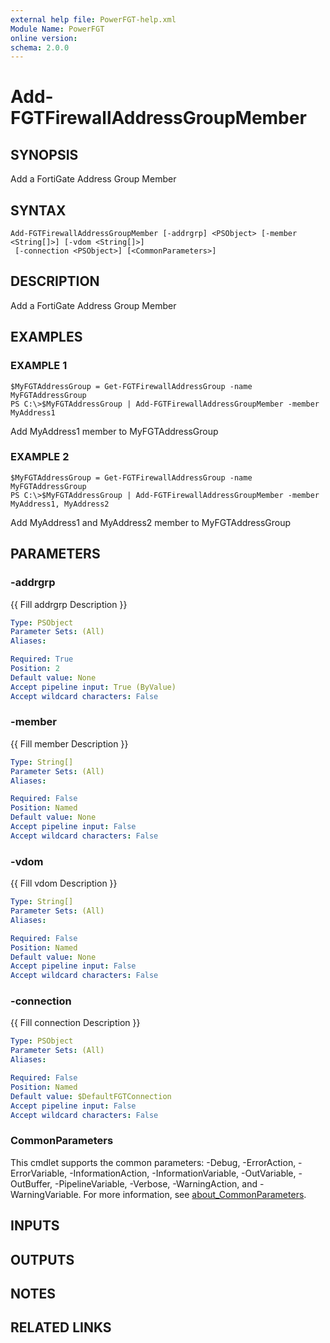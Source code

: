 ```yaml
---
external help file: PowerFGT-help.xml
Module Name: PowerFGT
online version:
schema: 2.0.0
---
```


# Add-FGTFirewallAddressGroupMember

## SYNOPSIS
Add a FortiGate Address Group Member

## SYNTAX

```
Add-FGTFirewallAddressGroupMember [-addrgrp] <PSObject> [-member <String[]>] [-vdom <String[]>]
 [-connection <PSObject>] [<CommonParameters>]
```

## DESCRIPTION
Add a FortiGate Address Group Member

## EXAMPLES

### EXAMPLE 1
```
$MyFGTAddressGroup = Get-FGTFirewallAddressGroup -name MyFGTAddressGroup
PS C:\>$MyFGTAddressGroup | Add-FGTFirewallAddressGroupMember -member MyAddress1
```

Add MyAddress1 member to MyFGTAddressGroup

### EXAMPLE 2
```
$MyFGTAddressGroup = Get-FGTFirewallAddressGroup -name MyFGTAddressGroup
PS C:\>$MyFGTAddressGroup | Add-FGTFirewallAddressGroupMember -member MyAddress1, MyAddress2
```

Add MyAddress1 and MyAddress2 member to MyFGTAddressGroup

## PARAMETERS

### -addrgrp
{{ Fill addrgrp Description }}

```yaml
Type: PSObject
Parameter Sets: (All)
Aliases:

Required: True
Position: 2
Default value: None
Accept pipeline input: True (ByValue)
Accept wildcard characters: False
```

### -member
{{ Fill member Description }}

```yaml
Type: String[]
Parameter Sets: (All)
Aliases:

Required: False
Position: Named
Default value: None
Accept pipeline input: False
Accept wildcard characters: False
```

### -vdom
{{ Fill vdom Description }}

```yaml
Type: String[]
Parameter Sets: (All)
Aliases:

Required: False
Position: Named
Default value: None
Accept pipeline input: False
Accept wildcard characters: False
```

### -connection
{{ Fill connection Description }}

```yaml
Type: PSObject
Parameter Sets: (All)
Aliases:

Required: False
Position: Named
Default value: $DefaultFGTConnection
Accept pipeline input: False
Accept wildcard characters: False
```

### CommonParameters
This cmdlet supports the common parameters: -Debug, -ErrorAction, -ErrorVariable, -InformationAction, -InformationVariable, -OutVariable, -OutBuffer, -PipelineVariable, -Verbose, -WarningAction, and -WarningVariable. For more information, see [about_CommonParameters](http://go.microsoft.com/fwlink/?LinkID=113216).

## INPUTS

## OUTPUTS

## NOTES

## RELATED LINKS
